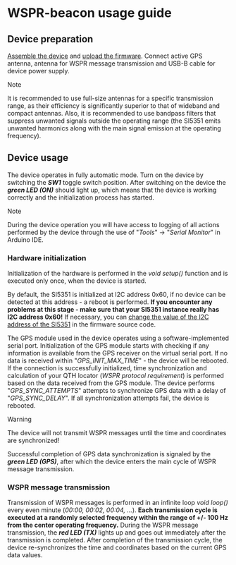 # WSPR-beacon usage guide

## Device preparation
[Assemble the device](./Assembly-guide.md) and [upload the firmware](./Firmware/). Connect active GPS antenna, antenna for WSPR message transmission and USB-B cable for device power supply.  

> [!NOTE]
>It is recommended to use full-size antennas for a specific transmission range, as their efficiency is significantly superior to that of wideband and compact antennas. Also, it is recommended to use bandpass filters that suppress unwanted signals outside the operating range (the SI5351 emits unwanted harmonics along with the main signal emission at the operating frequency).

## Device usage
The device operates in fully automatic mode. Turn on the device by switching the **_SW1_** toggle switch position. After switching on the device the **_green LED (ON)_** should light up, which means that the device is working correctly and the initialization process has started. 

> [!NOTE]
>During the device operation you will have access to logging of all actions performed by the device through the use of "_Tools_" -> "_Serial Monitor_" in Arduino IDE. 

### Hardware initialization
Initialization of the hardware is performed in the _void setup()_ function and is executed only once, when the device is started.  

By default, the SI5351 is initialized at I2C address 0x60, if no device can be detected at this address - a reboot is performed. **If you encounter any problems at this stage - make sure that your SI5351 instance really has I2C address 0x60!** If necessary, you can [change the value of the I2C address of the SI5351](https://github.com/IgrikXD/WSPR-beacon/tree/master/Firmware#i2c-address-of-the-si5351) in the firmware source code.

The GPS module used in the device operates using a software-implemented serial port. Initialization of the GPS module starts with checking if any information is available from the GPS receiver on the virtual serial port. If no data is received within "_GPS_INIT_MAX_TIME_" - the device will be rebooted. If the connection is successfully initialized, time synchronization and calculation of your QTH locator (_WSPR protocol requirement_) is performed based on the data received from the GPS module. The device performs "_GPS_SYNC_ATTEMPTS_" attempts to synchronize GPS data with a delay of "_GPS_SYNC_DELAY_". If all synchronization attempts fail, the device is rebooted.  

> [!WARNING]
>The device will not transmit WSPR messages until the time and coordinates are synchronized!  

Successful completion of GPS data synchronization is signaled by the **_green LED (GPS)_**, after which the device enters the main cycle of WSPR message transmission. 

### WSPR message transmission
Transmission of WSPR messages is performed in an infinite loop _void loop()_ every even minute (_00:00, 00:02, 00:04, ..._). **Each transmission cycle is executed at a randomly selected frequency within the range of +/- 100 Hz from the center operating frequency.** During the WSPR message transmission, the **_red LED (TX)_** lights up and goes out immediately after the transmission is completed. After completion of the transmission cycle, the device re-synchronizes the time and coordinates based on the current GPS data values.
